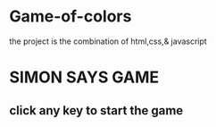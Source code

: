 # Game-of-colors
the project is the combination of html,css,&amp; javascript

 <!DOCTYPE html>
 <html lang="en">
 <head>
  <meta charset="UTF-8">
  <meta name="viewport" content="width=device-width, initial-scale=1.0">
  <title>SIMON SAYS GAME</title>
  <link rel="stylesheet" href="style.css">
 </head>
 <body>
   <h1> SIMON SAYS GAME</h1>
    <h2> click any key to start the game</h2>
   <div class="button-container">
    <div class="line-one">
      <div class="btn yellow" type="button" id="yellow"></div>
      <div class="btn blue" type="button" id="blue"></div>
    </div>
 <div class="btn-two">
  <div class="btn red" type="button" id="red"></div>
  <div class="btn purple"type="button" id="purple"></div>
</div>
  </div>
 <script src="app.js"></script>
 </body>
 </html>






  
  <script src="app.js"></script>
 </body>
 </html>

 
